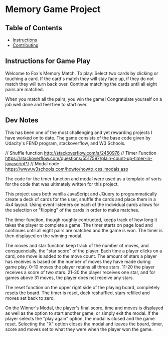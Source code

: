 # Memory Game Project

## Table of Contents

* [Instructions](#instructions)
* [Contributing](#contributing)

## Instructions for Game Play

Welcome to Fox's Memory Match. To play: Select two cards by clicking or touching a card. 
If the card's match they will stay face up, if they do not match they will turn back over. 
Continue matching the cards until all eight pairs are matched. 

When you match all the pairs, you win the game! Congratulate yourself on a job well done and feel free to start over.


## Dev Notes

This has been one of the most challenging and yet rewarding projects I have worked on to date. 
The game consists of the base code given by Udacity's FEND program, stackoverflow, and W3 Schools.

// Shuffle function http://stackoverflow.com/a/2450976
// Timer Function https://stackoverflow.com/questions/5517597/plain-count-up-timer-in-javascript*/
// Modal code https://www.w3schools.com/howto/howto_css_modals.asp

The code for the timer function and modal were used as a template of sorts for the code that was ultimately written for this project.

This project uses both vanilla JavaScript and JQuery to programmatically create a deck of cards for the user, shuffle the cards and place them in a 4x4 layout. Using event listeners on each of the individual cards allows for the selection or "flipping" of the cards in order to make matches. 
 
The timer function, though roughly contructed, keeps track of how long it takes the player to complete a game. The timer starts on page load and continues until all eight pairs are matched and the game is won. The timer is then displayed on the winning modal. 

The moves and star function keep track of the number of moves, and consquencially, the "star score" of the player. Each time a player clicks on a card, one move is added to the move count. The amount of stars a player has receives is based on the number of moves they have made during game play. 0-10 moves the player retains all three stars. 11-20 the player receives a score of two stars. 21-30 the player receives one star, and for games above 31 moves, the player does not receive any stars. 

The reset function on the upper right side of the playing board, completely resets the board. The timer is reset, deck reshuffled, stars refilled and moves set back to zero.

On the Winner's Modal, the player's final score, time and moves is displayed as well as the option to start another game, or simply exit the modal. If the player selects the "play again" option, the modal is closed and the game reset. Selecting the "X" option closes the modal and leaves the board, timer, score and moves set to what they were when the player won the game.  
